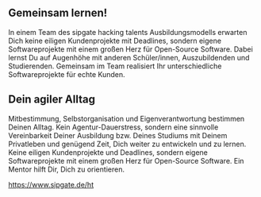 ## Gemeinsam lernen!  

In einem Team des sipgate hacking talents Ausbildungsmodells erwarten Dich keine eiligen Kundenprojekte mit Deadlines, sondern eigene Softwareprojekte mit einem großen Herz für Open-Source Software. Dabei lernst Du auf Augenhöhe mit anderen Schüler/innen, Auszubildenden und Studierenden. Gemeinsam im Team realisiert Ihr unterschiedliche Softwareprojekte für echte Kunden.

## Dein agiler Alltag
Mitbestimmung, Selbstorganisation und Eigenverantwortung bestimmen Deinen Alltag. Kein Agentur-Dauerstress, sondern eine sinnvolle Vereinbarkeit Deiner Ausbildung bzw. Deines Studiums mit Deinem Privatleben und genügend Zeit, Dich weiter zu entwickeln und zu lernen. Keine eiligen Kundenprojekte und Deadlines, sondern eigene Softwareprojekte mit einem großen Herz für Open-Source Software. Ein Mentor hilft Dir, Dich zu orientieren.

https://www.sipgate.de/ht
